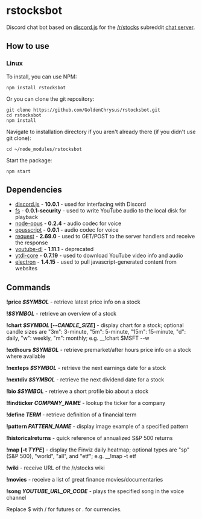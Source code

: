 # rstocksbot
Discord chat bot based on [discord.js](https://github.com/hydrabolt/discord.js) for the [/r/stocks](https://www.reddit.com/r/stocks/) subreddit [chat server](http://www.r-stocks.com/chat/).

## How to use

### Linux
To install, you can use NPM:

`npm install rstocksbot`

Or you can clone the git repository:

```
git clone https://github.com/GoldenChrysus/rstocksbot.git
cd rstocksbot
npm install
```

Navigate to installation directory if you aren't already there (if you didn't use git clone):

`cd ~/node_modules/rstocksbot`

Start the package:

`npm start`

## Dependencies 
* [discord.js](https://www.npmjs.com/package/discord.js) - **10.0.1** - used for interfacing with Discord
* [fs](https://www.npmjs.com/package/fs) - **0.0.1-security** - used to write YouTube audio to the local disk for playback
* [node-opus](https://www.npmjs.com/package/node-opus) - **0.2.4** - audio codec for voice
* [opusscript](https://www.npmjs.com/package/opusscript) - **0.0.1** - audio codec for voice
* [request](https://www.npmjs.com/package/request) - **2.69.0** - used to GET/POST to the server handlers and receive the response
* [youtube-dl](https://www.npmjs.com/package/youtube-dl) - **1.11.1** - deprecated
* [ytdl-core](https://www.npmjs.com/package/ytdl-core) - **0.7.19** - used to download YouTube video info and audio
* [electron](https://www.npmjs.com/package/electron) - **1.4.15** - used to pull javascript-generated content from websites

## Commands
**!price _$SYMBOL_** - retrieve latest price info on a stock

__!_$SYMBOL___ - retrieve an overview of a stock

__!chart _$SYMBOL_ [--_CANDLE_SIZE_]__ - display chart for a stock; optional candle sizes are "3m": 3-minute, "5m": 5-minute, "15m": 15-minute, "d": daily, "w": weekly, "m": monthly; e.g. __!chart $MSFT --w

__!exthours _$SYMBOL___ - retrieve premarket/after hours price info on a stock where available

__!nexteps _$SYMBOL___ - retrieve the next earnings date for a stock

__!nextdiv _$SYMBOL___ - retrieve the next dividend date for a stock

__!bio _$SYMBOL___ - retrieve a short profile bio about a stock

__!findticker _COMPANY_NAME___ - lookup the ticker for a company

__!define _TERM___ - retrieve definition of a financial term

__!pattern _PATTERN_NAME___ - display image example of a specified pattern

__!historicalreturns__ - quick reference of annualized S&P 500 returns

__!map [-t _TYPE_]__ - display the Finviz daily heatmap; optional types are "sp" (S&P 500), "world", "all", and "etf"; e.g. __!map -t etf

__!wiki__ - receive URL of the /r/stocks wiki

__!movies__ - receive a list of great finance movies/documentaries

__!song _YOUTUBE_URL_OR_CODE___ - plays the specified song in the voice channel

Replace $ with / for futures or . for currencies.